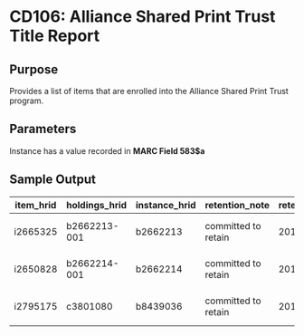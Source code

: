 # CD106: Alliance Shared Print Trust Title Report

## Purpose
Provides a list of items that are enrolled into the Alliance Shared Print Trust program. 

## Parameters
Instance has a value recorded in **MARC Field 583$a**

## Sample Output
| item_hrid | holdings_hrid | instance_hrid | retention_note      | retention_start | retention_end | program               |
|-----------|---------------|---------------|---------------------|-----------------|---------------|-----------------------|
| i2665325  | b2662213-001  | b2662213      | committed to retain | 20160101        | 20410101      | Alliance Shared Trust |
| i2650828  | b2662214-001  | b2662214      | committed to retain | 20180101        | 20430101      | Alliance Shared Trust |
| i2795175  | c3801080      | b8439036      | committed to retain | 20180101        | 20430101      | Alliance Shared Trust |

